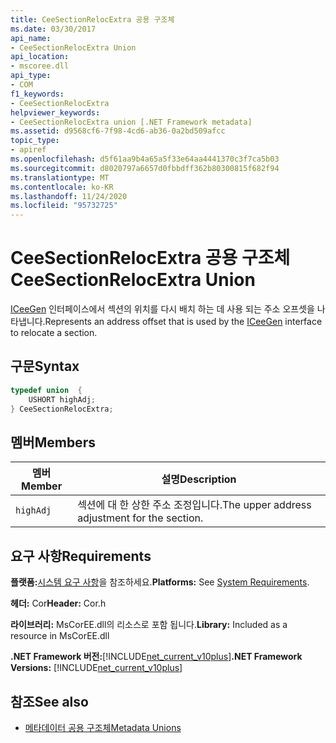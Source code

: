 ```yaml
---
title: CeeSectionRelocExtra 공용 구조체
ms.date: 03/30/2017
api_name:
- CeeSectionRelocExtra Union
api_location:
- mscoree.dll
api_type:
- COM
f1_keywords:
- CeeSectionRelocExtra
helpviewer_keywords:
- CeeSectionRelocExtra union [.NET Framework metadata]
ms.assetid: d9568cf6-7f98-4cd6-ab36-0a2bd509afcc
topic_type:
- apiref
ms.openlocfilehash: d5f61aa9b4a65a5f33e64aa4441370c3f7ca5b03
ms.sourcegitcommit: d8020797a6657d0fbbdff362b80300815f682f94
ms.translationtype: MT
ms.contentlocale: ko-KR
ms.lasthandoff: 11/24/2020
ms.locfileid: "95732725"
---
```

# <a name="ceesectionrelocextra-union"></a><span data-ttu-id="adcb2-102">CeeSectionRelocExtra 공용 구조체</span><span class="sxs-lookup"><span data-stu-id="adcb2-102">CeeSectionRelocExtra Union</span></span>

<span data-ttu-id="adcb2-103">[ICeeGen](iceegen-interface.md) 인터페이스에서 섹션의 위치를 다시 배치 하는 데 사용 되는 주소 오프셋을 나타냅니다.</span><span class="sxs-lookup"><span data-stu-id="adcb2-103">Represents an address offset that is used by the [ICeeGen](iceegen-interface.md) interface to relocate a section.</span></span>  
  
## <a name="syntax"></a><span data-ttu-id="adcb2-104">구문</span><span class="sxs-lookup"><span data-stu-id="adcb2-104">Syntax</span></span>  
  
```cpp  
typedef union  {  
    USHORT highAdj;  
} CeeSectionRelocExtra;  
```  
  
## <a name="members"></a><span data-ttu-id="adcb2-105">멤버</span><span class="sxs-lookup"><span data-stu-id="adcb2-105">Members</span></span>  
  
|<span data-ttu-id="adcb2-106">멤버</span><span class="sxs-lookup"><span data-stu-id="adcb2-106">Member</span></span>|<span data-ttu-id="adcb2-107">설명</span><span class="sxs-lookup"><span data-stu-id="adcb2-107">Description</span></span>|  
|------------|-----------------|  
|`highAdj`|<span data-ttu-id="adcb2-108">섹션에 대 한 상한 주소 조정입니다.</span><span class="sxs-lookup"><span data-stu-id="adcb2-108">The upper address adjustment for the section.</span></span>|  
  
## <a name="requirements"></a><span data-ttu-id="adcb2-109">요구 사항</span><span class="sxs-lookup"><span data-stu-id="adcb2-109">Requirements</span></span>  

 <span data-ttu-id="adcb2-110">**플랫폼:**[시스템 요구 사항](../../get-started/system-requirements.md)을 참조하세요.</span><span class="sxs-lookup"><span data-stu-id="adcb2-110">**Platforms:** See [System Requirements](../../get-started/system-requirements.md).</span></span>  
  
 <span data-ttu-id="adcb2-111">**헤더:** Cor</span><span class="sxs-lookup"><span data-stu-id="adcb2-111">**Header:** Cor.h</span></span>  
  
 <span data-ttu-id="adcb2-112">**라이브러리:** MsCorEE.dll의 리소스로 포함 됩니다.</span><span class="sxs-lookup"><span data-stu-id="adcb2-112">**Library:** Included as a resource in MsCorEE.dll</span></span>  
  
 <span data-ttu-id="adcb2-113">**.NET Framework 버전:**[!INCLUDE[net_current_v10plus](../../../../includes/net-current-v10plus-md.md)]</span><span class="sxs-lookup"><span data-stu-id="adcb2-113">**.NET Framework Versions:** [!INCLUDE[net_current_v10plus](../../../../includes/net-current-v10plus-md.md)]</span></span>  
  
## <a name="see-also"></a><span data-ttu-id="adcb2-114">참조</span><span class="sxs-lookup"><span data-stu-id="adcb2-114">See also</span></span>

- [<span data-ttu-id="adcb2-115">메타데이터 공용 구조체</span><span class="sxs-lookup"><span data-stu-id="adcb2-115">Metadata Unions</span></span>](metadata-unions.md)
